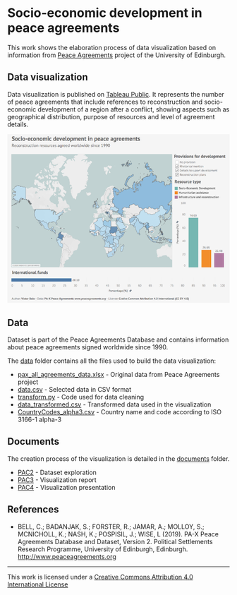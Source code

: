 #  Socio-economic development in peace agreements

This work shows the elaboration process of data visualization based on information from 
[Peace Agreements](https://www.peaceagreements.org/) project of the University of Edinburgh.

## Data visualization

Data visualization is published on [Tableau Public](https://public.tableau.com/profile/vboix2#!/vizhome/PeaceAgreements_15783398211110/Dashboard). 
It represents the number of peace agreements that include references to reconstruction and socio-economic development 
of a region after a conflict, showing aspects such as geographical distribution, purpose of resources and level of agreement details.

[![Visualització](images/Visualization.png)](https://public.tableau.com/profile/vboix2#!/vizhome/PeaceAgreements_15783398211110/Dashboard)

## Data

Dataset is part of the Peace Agreements Database and contains information about peace agreements signed worldwide since 1990.

The [data](./data) folder contains all the files used to build the data visualization:

* [pax_all_agreements_data.xlsx](./data/pax_all_agreements_data.xlsx) - Original data from Peace Agreements project
* [data.csv](./data/data.csv) - Selected data in CSV format
* [transform.py](./data/transform.py) - Code used for data cleaning
* [data_transformed.csv](./data/data_transformed.csv) - Transformed data used in the visualization
* [CountryCodes_alpha3.csv](./data/CountryCodes_alpha3.csv) - Country name and code according to ISO 3166-1 alpha-3

## Documents

The creation process of the visualization is detailed in the [documents](./documents) folder.

* [PAC2](./documents/PAC2_VictorBoix.pdf) - Dataset exploration
* [PAC3](./documents/PAC3_VictorBoix.pdf) - Visualization report
* [PAC4](./documents/PAC4_VictorBoix.pdf) - Visualization presentation


## References

* BELL, C.; BADANJAK, S.; FORSTER, R.; JAMAR, A.; MOLLOY, S.; MCNICHOLL, K.; NASH, K.; POSPISIL, J.; WISE, L (2019). 
PA-X Peace Agreements Database and Dataset, Version 2. Political Settlements Research Programme, 
University of Edinburgh, Edinburgh. http://www.peaceagreements.org

----

This work is licensed under a [Creative Commons Attribution 4.0 International License](https://creativecommons.org/licenses/by/4.0/)
